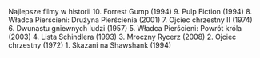 Najlepsze filmy w historii 10. Forrest Gump (1994) 9. Pulp Fiction (1994) 8. Władca Pierścieni: Drużyna Pierścienia (2001) 7. Ojciec chrzestny II (1974) 6. Dwunastu gniewnych ludzi (1957) 5. Władca Pierścieni: Powrót króla (2003) 4. Lista Schindlera (1993) 3. Mroczny Rycerz (2008) 2. Ojciec chrzestny (1972) 1. Skazani na Shawshank (1994) 